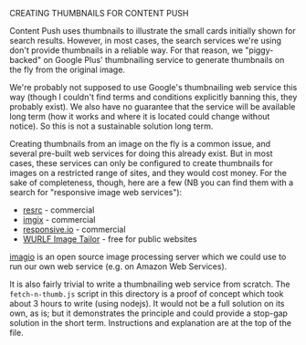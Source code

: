 CREATING THUMBNAILS FOR CONTENT PUSH

Content Push uses thumbnails to illustrate the small cards initially
shown for search results. However, in most cases, the search services
we're using don't provide thumbnails in a reliable way. For that
reason, we "piggy-backed" on Google Plus' thumbnailing service
to generate thumbnails on the fly from the original image.

We're probably not supposed to use Google's thumbnailing web service
this way (though I couldn't find terms and conditions explicitly
banning this, they probably exist). We also have no guarantee that the
service will be available long term (how it works and where it is
located could change without notice). So this is not a sustainable
solution long term.

Creating thumbnails from an image on the fly is a common issue, and
several pre-built web services for doing this already exist. But in
most cases, these services can only be configured to create thumbnails
for images on a restricted range of sites, and they would cost
money. For the sake of completeness, though, here are a few (NB you
can find them with a search for "responsive image web services"):

* [resrc](http://www.resrc.it/) - commercial
* [imgix](http://www.imgix.com/) - commercial
* [responsive.io](https://responsive.io/) - commercial
* [WURLF Image Tailor](http://web.wurfl.io/#wit) - free for public
websites

[imagio](https://github.com/3d0c/imagio) is an open source image processing
server which we could use to run our own web service (e.g. on Amazon
Web Services).

It is also fairly trivial to write a thumbnailing web service from
scratch. The `fetch-n-thumb.js` script in this directory is a proof
of concept which took about 3 hours to write (using nodejs). It would
not be a full solution on its own, as is; but it demonstrates the
principle and could provide a stop-gap solution in the short term.
Instructions and explanation are at the top of the file.
